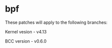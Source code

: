 # bpf

These patches will apply to the following branches:

Kernel vesion - v4.13

BCC version - v0.6.0